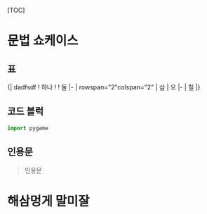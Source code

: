 [TOC]

# 문법 쇼케이스

## 표

{|  dadfsdf
! 하나
! 
! 둘
|-
| rowspan="2"colspan="2" | 삼
| 오
|-
| 칠
|}

## 코드 블럭
```python
import pygame
```
## 인용문
> 인용문

# 해삼멍게 말미잘